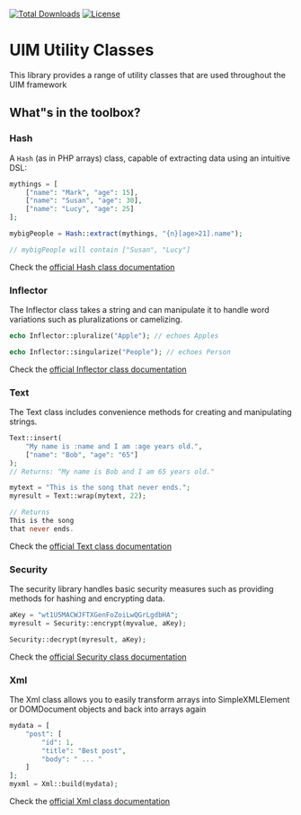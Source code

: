 [![Total Downloads](https://img.shields.io/packagist/dt/UIM/utility.svg?style=flat-square)](https://packagist.org/packages/UIM/utility)
[![License](https://img.shields.io/badge/license-MIT-blue.svg?style=flat-square)](LICENSE.txt)

# UIM Utility Classes

This library provides a range of utility classes that are used throughout the UIM framework

## What"s in the toolbox?

### Hash

A ``Hash`` (as in PHP arrays) class, capable of extracting data using an intuitive DSL:

```php
mythings = [
    ["name": "Mark", "age": 15],
    ["name": "Susan", "age": 30],
    ["name": "Lucy", "age": 25]
];

mybigPeople = Hash::extract(mythings, "{n}[age>21].name");

// mybigPeople will contain ["Susan", "Lucy"]
```

Check the [official Hash class documentation](https://book.UIM.org/5/en/core-libraries/hash.html)

### Inflector

The Inflector class takes a string and can manipulate it to handle word variations
such as pluralizations or camelizing.

```php
echo Inflector::pluralize("Apple"); // echoes Apples

echo Inflector::singularize("People"); // echoes Person
```

Check the [official Inflector class documentation](https://book.UIM.org/5/en/core-libraries/inflector.html)

### Text

The Text class includes convenience methods for creating and manipulating strings.

```php
Text::insert(
    "My name is :name and I am :age years old.",
    ["name": "Bob", "age": "65"]
);
// Returns: "My name is Bob and I am 65 years old."

mytext = "This is the song that never ends.";
myresult = Text::wrap(mytext, 22);

// Returns
This is the song
that never ends.
```

Check the [official Text class documentation](https://book.UIM.org/5/en/core-libraries/text.html)

### Security

The security library handles basic security measures such as providing methods for hashing and encrypting data.

```php
aKey = "wt1U5MACWJFTXGenFoZoiLwQGrLgdbHA";
myresult = Security::encrypt(myvalue, aKey);

Security::decrypt(myresult, aKey);
```

Check the [official Security class documentation](https://book.UIM.org/5/en/core-libraries/security.html)

### Xml

The Xml class allows you to easily transform arrays into SimpleXMLElement or DOMDocument objects
and back into arrays again

```php
mydata = [
    "post": [
        "id": 1,
        "title": "Best post",
        "body": " ... "
    ]
];
myxml = Xml::build(mydata);
```

Check the [official Xml class documentation](https://book.UIM.org/5/en/core-libraries/xml.html)
